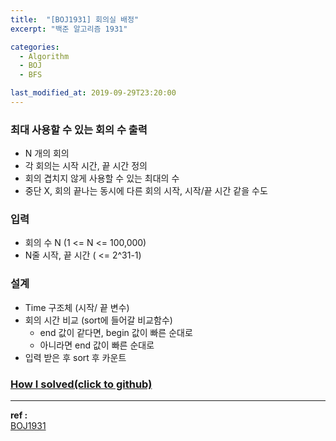 ```yaml
---
title:  "[BOJ1931] 회의실 배정"
excerpt: "백준 알고리즘 1931"

categories:
  - Algorithm
  - BOJ
  - BFS

last_modified_at: 2019-09-29T23:20:00
---
```


### 최대 사용할 수 있는 회의 수 출력
- N 개의 회의
- 각 회의는 시작 시간, 끝 시간 정의
- 회의 겹치지 않게 사용할 수 있는 최대의 수
- 중단 X, 회의 끝나는 동시에 다른 회의 시작, 시작/끝 시간 같을 수도

### 입력
- 회의 수 N (1 <= N <= 100,000)
- N줄 시작, 끝 시간 ( <= 2^31-1)

### 설계
- Time 구조체 (시작/ 끝 변수)
- 회의 시간 비교 (sort에 들어갈 비교함수)
    - end 값이 같다면, begin 값이 빠른 순대로
    - 아니라면 end 값이 빠른 순대로
- 입력 받은 후 sort 후 카운트


### [How I solved(click to github)](https://github.com/mindflip/Algorithm_BOJ/blob/master/boj1931.cpp)


----
**ref :**  
[BOJ1931](https://www.acmicpc.net/problem/1931)
